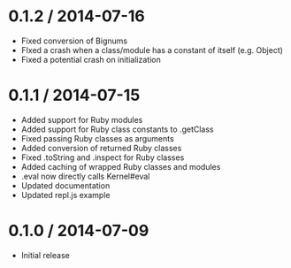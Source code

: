 0.1.2 / 2014-07-16
==================

 * Fixed conversion of Bignums
 * FIxed a crash when a class/module has a constant of itself (e.g. Object)
 * Fixed a potential crash on initialization

0.1.1 / 2014-07-15
==================

 * Added support for Ruby modules
 * Added support for Ruby class constants to .getClass
 * Fixed passing Ruby classes as arguments
 * Added conversion of returned Ruby classes
 * Fixed .toString and .inspect for Ruby classes
 * Added caching of wrapped Ruby classes and modules
 * .eval now directly calls Kernel#eval
 * Updated documentation
 * Updated repl.js example

0.1.0 / 2014-07-09
==================

 * Initial release
